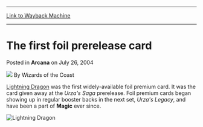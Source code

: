 
---
[Link to Wayback Machine](https://web.archive.org/web/20210507025811/https://magic.wizards.com/en/articles/archive/arcana/first-foil-prerelease-card-2004-07-26)

[_metadata_:author]:- "Wizards of the Coast"
[_metadata_:description]:- "Lightning Dragon was the first widely-available foil premium card. It was the card given away at the Urza's Saga prerelease. Foil premium cards began showing up in regular booster backs in the next set, Urza's Legacy, and have been a part of Magic ever since."
[_metadata_:generator]:- "Drupal 7 (http://drupal.org)"
[_metadata_:node]:- "607226"
[_metadata_:publish_date]:- "2004-07-26"
[_metadata_:source]:- "div-main-content"
[_metadata_:title]:- "The first foil prerelease card"
[_metadata_:wayback_capture_timestamp]:- "2021-05-07 02:58:11"
[_metadata_:wayback_raw_url]:- "https://web.archive.org/web/20210507025811id_/https://magic.wizards.com/en/articles/archive/arcana/first-foil-prerelease-card-2004-07-26"
[_metadata_:wayback_url]:- "https://magic.wizards.com/en/articles/archive/arcana/first-foil-prerelease-card-2004-07-26"
---


The first foil prerelease card
==============================



 Posted in **Arcana**
 on July 26, 2004 






![](https://media.magic.wizards.com/styles/auth_small/public/images/person/wizards_author.jpg)
By Wizards of the Coast











[Lightning Dragon](http://gatherer.wizards.com/Pages/Card/Details.aspx?name=Lightning+Dragon) was the first widely-available foil premium card. It was the card given away at the *Urza's Saga* prerelease. Foil premium cards began showing up in regular booster backs in the next set, *Urza's Legacy*, and have been a part of **Magic** ever since. 




![Lightning Dragon](http://gatherer.wizards.com/Handlers/Image.ashx?type=card&name=Lightning+Dragon)






